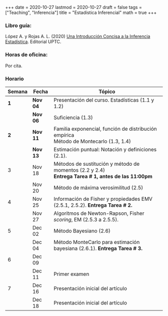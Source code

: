 +++
date      = 2020-10-27
lastmod   = 2020-10-27
draft     = false
tags      = ["Teaching", "Inferencia"]
title     = "Estadística Inferencial"
math      = true
+++

### Libro guía:

López A. y Rojas A. L. (2020) [Una Introducción Concisa a la Inferencia Estadística](https://alexrojas.netlify.app/publication/ie/). Editorial UPTC.

### Horas de oficina: 

Por cita.

### Horario

Semana | Fecha | Tópico
---| ---| ---
**1**  | **Nov 04** | Presentación del curso. Estadísticas (1.1 y 1.2)
&nbsp; | **Nov 06** | Suficiencia (1.3)
**2**  | **Nov 11** | Familia exponencial, función de distribución empírica <br> Método de Montecarlo (1.3, 1.4)
&nbsp; | **Nov 13** | Estimación puntual: Notación y definiciones (2.1). 
3      | Nov 18 | Métodos de sustitución y método de momentos (2.2 y 2.4) <br> **Entrega Tarea # 1, antes de las 11:00pm**
&nbsp; | Nov 20 | Método de máxima verosimilitud (2.5)
4 | Nov 25 | Información de Fisher y propiedades EMV (2.5.1, 2.5.2). **Entrega Tarea # 2.**
&nbsp; | Nov 27 | Algoritmos de Newton-Rapson, Fisher *scoring*, EM (2.5.3 a 2.5.5).
5 | Dec 02 | Método Bayesiano (2.6)
&nbsp; | Dec 04 | Método MonteCarlo para estimación bayesiana (2.6.1). **Entrega Tarea # 3.**
6 | Dec 09 | 
&nbsp; | Dec 11 | Primer examen
7 | Dec 16 | Presentación inicial del artículo
&nbsp; | Dec 18 | Presentación inicial del artículo

